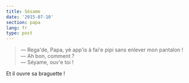 ```yaml
---
title: Sésame
date: '2015-07-10'
section: papa
lang: fr
type: post
---
```


> — Rega'de, Papa, yé app'is à fai'e pipi sans enlever mon pantalon !  
> — Ah bon, comment ?  
> — Séyame, ouv'e toi !

Et il ouvre sa braguette !